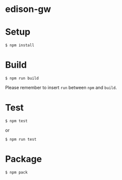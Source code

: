edison-gw
===

# Setup

```
$ npm install
```

# Build

```
$ npm run build
```

Please remember to insert `run` between `npm` and `build`.

# Test

```
$ npm test
```
or
```
$ npm run test
```

# Package

```
$ npm pack
```
